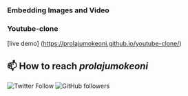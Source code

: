### Embedding Images and Video

### Youtube-clone

[live demo] (https://prolajumokeoni.github.io/youtube-clone/)


## 📫 How to reach *prolajumokeoni*
![Twitter Follow](https://img.shields.io/twitter/follow/prolajumokeoni) ![GitHub followers](https://img.shields.io/github/followers/prolajumokeoni?logo=Github)


